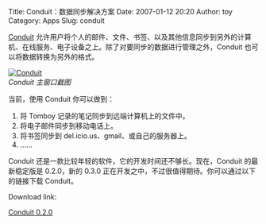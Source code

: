 Title: Conduit：数据同步解决方案
Date: 2007-01-12 20:20
Author: toy
Category: Apps
Slug: conduit

[Conduit](http://www.conduit-project.org/)
允许用户将个人的邮件、文件、书签、以及其他信息同步到另外的计算机、在线服务、电子设备之上。除了对要同步的数据进行管理之外，Conduit
也可以将数据转换为另外的格式。

[![Conduit](http://i.linuxtoy.org/i/2007/01/conduit_s.png)](http://i.linuxtoy.org/i/2007/01/conduit.png)  
*Conduit 主窗口截图*

当前，使用 Conduit 你可以做到：

1.  将 Tomboy 记录的笔记同步到远端计算机上的文件中。
2.  将电子邮件同步到移动电话上。
3.  将书签同步到 del.icio.us、gmail、或自己的服务器上。
4.  ……

Conduit 还是一款比较年轻的软件，它的开发时间还不够长。现在，Conduit
的最新稳定版是 0.2.0，新的 0.3.0
正在开发之中，不过很值得期待。你可以通过以下的链接下载 Conduit。

Download link:

[Conduit 0.2.0](http://www.conduit-project.org/wiki/Releases)
